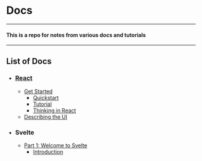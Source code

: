 # Docs

---
#### This is a repo for notes from various docs and tutorials
---

## List of Docs
- ### [React](https://github.com/robinpunn/documentation/tree/main/React)
    - [Get Started](https://github.com/robinpunn/documentation/tree/main/React/1-GetStarted)
        - [Quickstart](https://github.com/robinpunn/documentation/tree/main/React/1-GetStarted/Quickstart)
        - [Tutorial](https://github.com/robinpunn/documentation/tree/main/React/1-GetStarted/2-Tutorial)
        - [Thinking in React](https://github.com/robinpunn/documentation/tree/main/React/1-GetStarted/3-ThinkingInReact)
    - [Describing the UI](https://github.com/robinpunn/documentation/tree/main/React/2-DescribingTheUI)

- ### Svelte
    - [Part 1: Welcome to Svelte](https://github.com/robinpunn/documentation/tree/main/Svelte/Part1)
        - [Introduction](https://github.com/robinpunn/documentation/tree/main/Svelte/Part1/Introduction)